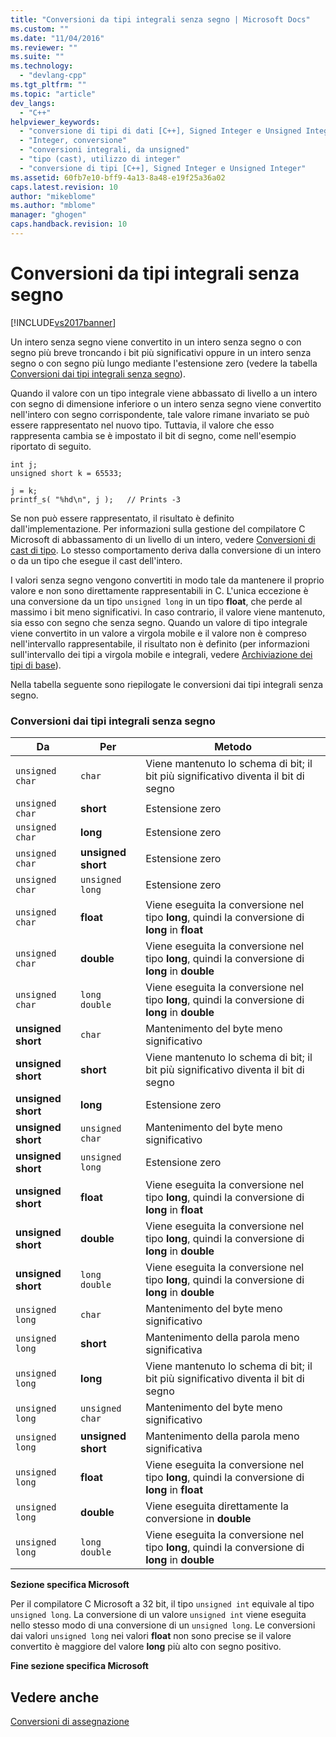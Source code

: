 ```yaml
---
title: "Conversioni da tipi integrali senza segno | Microsoft Docs"
ms.custom: ""
ms.date: "11/04/2016"
ms.reviewer: ""
ms.suite: ""
ms.technology: 
  - "devlang-cpp"
ms.tgt_pltfrm: ""
ms.topic: "article"
dev_langs: 
  - "C++"
helpviewer_keywords: 
  - "conversione di tipi di dati [C++], Signed Integer e Unsigned Integer"
  - "Integer, conversione"
  - "conversioni integrali, da unsigned"
  - "tipo (cast), utilizzo di integer"
  - "conversione di tipi [C++], Signed Integer e Unsigned Integer"
ms.assetid: 60fb7e10-bff9-4a13-8a48-e19f25a36a02
caps.latest.revision: 10
author: "mikeblome"
ms.author: "mblome"
manager: "ghogen"
caps.handback.revision: 10
---
```

# Conversioni da tipi integrali senza segno
[!INCLUDE[vs2017banner](../assembler/inline/includes/vs2017banner.md)]

Un intero senza segno viene convertito in un intero senza segno o con segno più breve troncando i bit più significativi oppure in un intero senza segno o con segno più lungo mediante l'estensione zero \(vedere la tabella [Conversioni dai tipi integrali senza segno](#_clang_table_4..3)\).  
  
 Quando il valore con un tipo integrale viene abbassato di livello a un intero con segno di dimensione inferiore o un intero senza segno viene convertito nell'intero con segno corrispondente, tale valore rimane invariato se può essere rappresentato nel nuovo tipo.  Tuttavia, il valore che esso rappresenta cambia se è impostato il bit di segno, come nell'esempio riportato di seguito.  
  
```  
int j;  
unsigned short k = 65533;  
  
j = k;  
printf_s( "%hd\n", j );   // Prints -3  
```  
  
 Se non può essere rappresentato, il risultato è definito dall'implementazione.  Per informazioni sulla gestione del compilatore C Microsoft di abbassamento di un livello di un intero, vedere [Conversioni di cast di tipo](../c-language/type-cast-conversions.md).  Lo stesso comportamento deriva dalla conversione di un intero o da un tipo che esegue il cast dell'intero.  
  
 I valori senza segno vengono convertiti in modo tale da mantenere il proprio valore e non sono direttamente rappresentabili in C.  L'unica eccezione è una conversione da un tipo `unsigned long` in un tipo **float**, che perde al massimo i bit meno significativi.  In caso contrario, il valore viene mantenuto, sia esso con segno che senza segno.  Quando un valore di tipo integrale viene convertito in un valore a virgola mobile e il valore non è compreso nell'intervallo rappresentabile, il risultato non è definito \(per informazioni sull'intervallo dei tipi a virgola mobile e integrali, vedere [Archiviazione dei tipi di base](../c-language/storage-of-basic-types.md)\).  
  
 Nella tabella seguente sono riepilogate le conversioni dai tipi integrali senza segno.  
  
### Conversioni dai tipi integrali senza segno  
  
|Da|Per|Metodo|  
|--------|---------|------------|  
|`unsigned char`|`char`|Viene mantenuto lo schema di bit; il bit più significativo diventa il bit di segno|  
|`unsigned char`|**short**|Estensione zero|  
|`unsigned char`|**long**|Estensione zero|  
|`unsigned char`|**unsigned short**|Estensione zero|  
|`unsigned char`|`unsigned long`|Estensione zero|  
|`unsigned char`|**float**|Viene eseguita la conversione nel tipo **long**, quindi la conversione di **long** in **float**|  
|`unsigned char`|**double**|Viene eseguita la conversione nel tipo **long**, quindi la conversione di **long** in **double**|  
|`unsigned char`|`long double`|Viene eseguita la conversione nel tipo **long**, quindi la conversione di **long** in **double**|  
|**unsigned short**|`char`|Mantenimento del byte meno significativo|  
|**unsigned short**|**short**|Viene mantenuto lo schema di bit; il bit più significativo diventa il bit di segno|  
|**unsigned short**|**long**|Estensione zero|  
|**unsigned short**|`unsigned char`|Mantenimento del byte meno significativo|  
|**unsigned short**|`unsigned long`|Estensione zero|  
|**unsigned short**|**float**|Viene eseguita la conversione nel tipo **long**, quindi la conversione di **long** in **float**|  
|**unsigned short**|**double**|Viene eseguita la conversione nel tipo **long**, quindi la conversione di **long** in **double**|  
|**unsigned short**|`long double`|Viene eseguita la conversione nel tipo **long**, quindi la conversione di **long** in **double**|  
|`unsigned long`|`char`|Mantenimento del byte meno significativo|  
|`unsigned long`|**short**|Mantenimento della parola meno significativa|  
|`unsigned long`|**long**|Viene mantenuto lo schema di bit; il bit più significativo diventa il bit di segno|  
|`unsigned long`|`unsigned char`|Mantenimento del byte meno significativo|  
|`unsigned long`|**unsigned short**|Mantenimento della parola meno significativa|  
|`unsigned long`|**float**|Viene eseguita la conversione nel tipo **long**, quindi la conversione di **long** in **float**|  
|`unsigned long`|**double**|Viene eseguita direttamente la conversione in **double**|  
|`unsigned long`|`long double`|Viene eseguita la conversione nel tipo **long**, quindi la conversione di **long** in **double**|  
  
 **Sezione specifica Microsoft**  
  
 Per il compilatore C Microsoft a 32 bit, il tipo `unsigned int` equivale al tipo `unsigned long`.  La conversione di un valore `unsigned int` viene eseguita nello stesso modo di una conversione di un `unsigned long`.  Le conversioni dai valori `unsigned long` nei valori **float** non sono precise se il valore convertito è maggiore del valore **long** più alto con segno positivo.  
  
 **Fine sezione specifica Microsoft**  
  
## Vedere anche  
 [Conversioni di assegnazione](../c-language/assignment-conversions.md)